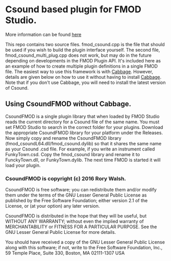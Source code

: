 # Csound based plugin for FMOD Studio. 

More information can be found [here](http://csound.github.io/site/news/2016/07/15/fmod_and_csound)

This repo contains two source files. fmod_csound.cpp is the file that should be used if you wish to build the plugin interface yourself.
The second file, fmod_csound_multi_plug.cpp does not work, but may do in the future depending on developments in the FMOD Plugin API. It's included here as an example of how to create multiple plugin definitions in a single FMOD file. The easiest way to use this framework is with [Cabbage](cabbageaudio.com). However, details are given below on how to use it without having to install [Cabbage](cabbageaudio.com). Note that if you don't use Cabbage, you will need to install the latest version of Csound. 

## Using CsoundFMOD without Cabbage. 

CsoundFMOD is a single plugin library that when loaded by FMOD Studio reads the current directory for a Csound file of the same name. You must set FMOD Studio to search in the correct folder for your plugins. Download the appropriate CsoundFMOD library for your platform under the Releases. Now simply copy and rename the CsoundFMOD library (fmod_csoundL64.dll/fmod_csound.dylib) so that it shares the same name as your Csound .csd file. For example, if you write an instrument called FunkyTown.csd. Copy the fmod_csound library and rename it to FunckyTown.dll, or FunkyTown.dylib. The next time FMOD is started it will load your plugin. 



### CsoundFMOD is copyright (c) 2016 Rory Walsh.

CsoundFMOD is free software; you can redistribute them and/or modify them under the terms of the GNU Lesser General Public License as published by the Free Software Foundation; either version 2.1 of the License, or (at your option) any later version.

CsoundFMOD is distributed in the hope that they will be useful, but WITHOUT ANY WARRANTY; without even the implied warranty of MERCHANTABILITY or FITNESS FOR A PARTICULAR PURPOSE. See the GNU Lesser General Public License for more details.

You should have received a copy of the GNU Lesser General Public License along with this software; if not, write to the Free Software Foundation, Inc., 59 Temple Place, Suite 330, Boston, MA 02111-1307 USA
